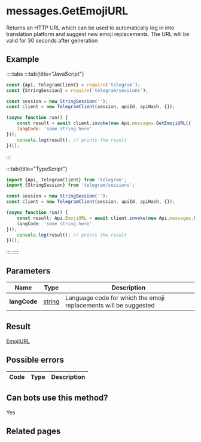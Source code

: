# messages.GetEmojiURL

Returns an HTTP URL which can be used to automatically log in into translation platform and suggest new emoji replacements. The URL will be valid for 30 seconds after generation



## Example

::::tabs
:::tab{title="JavaScript"}
```js
const {Api, TelegramClient} = require('telegram');
const {StringSession} = require('telegram/sessions');

const session = new StringSession('');
const client = new TelegramClient(session, apiId, apiHash, {});

(async function run() {
    const result = await client.invoke(new Api.messages.GetEmojiURL({
    langCode: 'some string here'
}));
    console.log(result); // prints the result
})();
```
:::

:::tab{title="TypeScript"}
```ts
import {Api, TelegramClient} from 'telegram';
import {StringSession} from 'telegram/sessions';

const session = new StringSession('');
const client = new TelegramClient(session, apiId, apiHash, {});

(async function run() {
    const result: Api.EmojiURL = await client.invoke(new Api.messages.GetEmojiURL({
    langCode: 'some string here'
}));
    console.log(result); // prints the result
})();
```
:::
::::



## Parameters

| Name | Type | Description |
| :--: | ---- | ----------- |
| **langCode** | [string](https://core.telegram.org/type/string) | Language code for which the emoji replacements will be suggested 


## Result

[EmojiURL](https://core.telegram.org/type/EmojiURL)



## Possible errors

| Code | Type | Description |
| :--: | ---- | ----------- |


## Can bots use this method?

Yes

## Related pages



